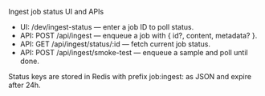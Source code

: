 Ingest job status UI and APIs

- UI: /dev/ingest-status — enter a job ID to poll status.
- API: POST /api/ingest — enqueue a job with { id?, content, metadata? }.
- API: GET /api/ingest/status/:id — fetch current job status.
- API: POST /api/ingest/smoke-test — enqueue a sample and poll until done.

Status keys are stored in Redis with prefix job:ingest:<id> as JSON and expire after 24h.
